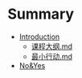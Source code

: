 # Summary

* [Introduction](README.md)
   * [课程大纲.md](课程大纲.md)
   * [最小行动.md](最小行动.md)
* [No&Yes](no&yes.md)


